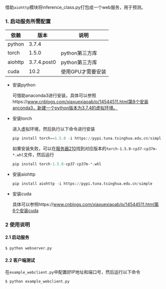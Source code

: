 借助`aiohttp`模块将inference_class.py打包成一个web服务，用于预测。

### 1. 启动服务所需配置

| 依赖    | 版本        | 说明              |
| ------- | ----------- | ----------------- |
| python  | 3.7.4       |                   |
| torch   | 1.5.0       | python第三方库    |
| aiohttp | 3.7.4.post0 | python第三方库    |
| cuda    | 10.2        | 使用GPU才需要安装 |

- 安装python

  可借助anaconda3进行安装，具体可以参照https://www.cnblogs.com/xiaxuexiaoab/p/14544511.html第8个安装anconda3，新建一个python版本为3.7.4的虚拟环境。

- 安装torch

   进入虚拟环境，然后执行以下命令进行安装

  ```python
  pip install torch==1.5.0 -i https://pypi.tuna.tsinghua.edu.cn/simple
  ```

  如果安装失败，可以在<a href="\\10.99.11.210\MeshCNN\software">服务器210</a>找到对应版本的`torch-1.5.0-cp37-cp37m-*.whl`文件，然后运行

  ```python
  pip install torch-1.5.0-cp37-cp37m-*.whl
  ```

- 安装aiohttp

   ```python
  pip install aiohttp -i https://pypi.tuna.tsinghua.edu.cn/simple
   ```

- 安装cuda

  具体可以参照https://www.cnblogs.com/xiaxuexiaoab/p/14544511.html第6个安装cuda

### 2 使用说明

#### 2.1 启动服务

```bash
$ python webserver.py
```

#### 2.2 客户端测试

在`example_webclient.py`中配置好IP地址和端口号，然后运行以下命令

```bash
$ python example_webclient.py
```




